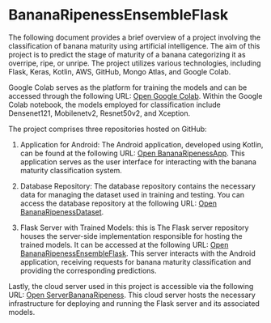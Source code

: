 # BananaRipenessEnsembleFlask


The following document provides a brief overview of a project involving the classification of banana maturity using artificial intelligence. The aim of this project is to predict the stage of maturity of a banana categorizing it as overripe, ripe, or unripe. The project utilizes various technologies, including Flask, Keras, Kotlin, AWS, GitHub, Mongo Atlas, and Google Colab.

Google Colab serves as the platform for training the models and can be accessed through the following URL: [Open Google Colab](https://colab.research.google.com/drive/1HmUNt9PbDQ4hqSq-m32hn3UtQ48FqBix?usp=sharing). Within the Google Colab notebook, the models employed for classification include Densenet121, Mobilenetv2, Resnet50v2, and Xception.

The project comprises three repositories hosted on GitHub:

1. Application for Android: The Android application, developed using Kotlin, can be found at the following URL: [Open BananaRipenessApp](https://github.com/Davix002/BananaRipenessApp.git). This application serves as the user interface for interacting with the banana maturity classification system.

2. Database Repository: The database repository contains the necessary data for managing the dataset used in training and testing. You can access the database repository at the following URL: [Open BananaRipenessDataset](https://github.com/Davix002/BananaRipenessDataset.git). 

3. Flask Server with Trained Models: this is The Flask server repository houses the server-side implementation responsible for hosting the trained models. It can be accessed at the following URL: [Open BananaRipenessEnsembleFlask](https://github.com/naromu/BananaRipenessEnsembleFlask.git). This server interacts with the Android application, receiving requests for banana maturity classification and providing the corresponding predictions.

Lastly, the cloud server used in this project is accessible via the following URL: [Open ServerBananaRipeness](https://ec2-18-205-229-14.compute-1.amazonaws.com:5000/). This cloud server hosts the necessary infrastructure for deploying and running the Flask server and its associated models.
